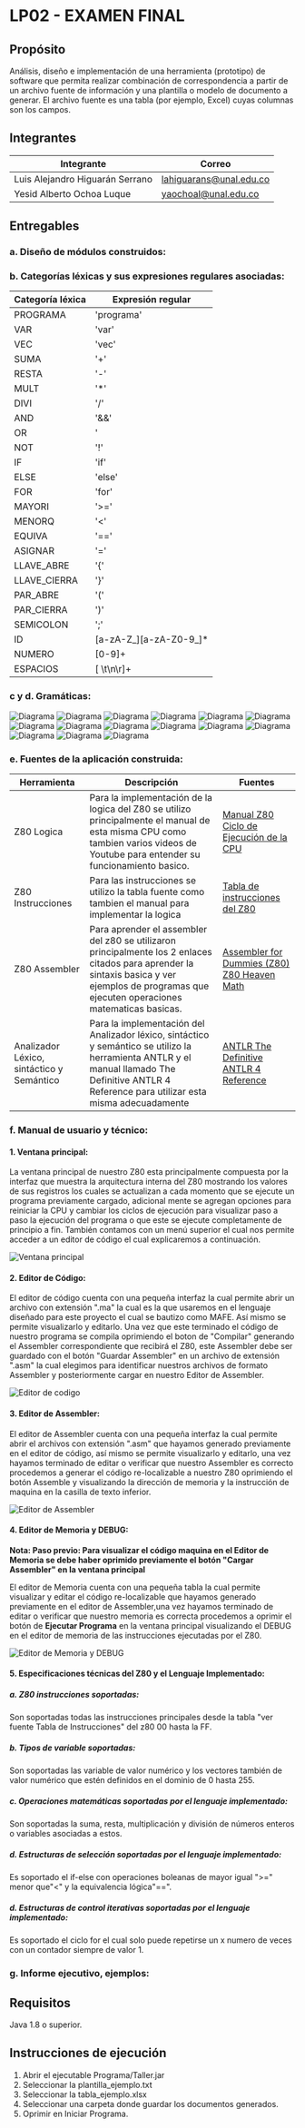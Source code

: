 
# LP02 - EXAMEN FINAL

## Propósito

Análisis, diseño e implementación de una herramienta (prototipo) de software que permita realizar combinación de correspondencia a partir de un archivo fuente de información y una plantilla o modelo de documento a generar. El archivo fuente es una tabla (por ejemplo, Excel) cuyas columnas son los campos.

## Integrantes

|       Integrante      |                 Correo                       |
|-----------------------|-----------------------------------------------|
| Luis Alejandro Higuarán Serrano      |    <lahiguarans@unal.edu.co>    |
| Yesid Alberto Ochoa Luque      |    <yaochoal@unal.edu.co>     |

## Entregables

### a. Diseño de módulos construidos:

### b. Categorías léxicas y sus expresiones regulares asociadas:
|       Categoría léxica     |                 Expresión regular                  |
|-----------------------|-----------------------------------------------|
|  PROGRAMA     |    'programa'   |
|  VAR      |    'var'     |
|  VEC      |    'vec'     |
|  SUMA      |    '+'     |
|  RESTA      |    '-'     |
|  MULT      |    '*'     |
|  DIVI      |    '/'     |
|  AND      |    '&&'     |
|  OR      |    '||'     |
|  NOT      |    '!'     |
|  IF      |    'if'     |
|  ELSE      |    'else'     |
|  FOR      |    'for'     |
|  MAYORI      |    '>='     |
|  MENORQ     |    '<'     |
|  EQUIVA   |    '=='     |
|  ASIGNAR |    '='     |
|  LLAVE_ABRE|    '{'     |
|  LLAVE_CIERRA|    '}'     |
|  PAR_ABRE|    '('     |
|  PAR_CIERRA|    ')'     |
|  SEMICOLON|    ';'     |
|  ID|    [a-zA-Z_][a-zA-Z0-9_]*     |
|  NUMERO|    [0-9]+     |
|  ESPACIOS|    [ \t\n\r]+     |

### c y d. Gramáticas:
![Diagrama](/ebnfdiagram/l1.jpg )
![Diagrama](/ebnfdiagram/l2.jpg )
![Diagrama](/ebnfdiagram/l3.jpg )
![Diagrama](/ebnfdiagram/l4.jpg )
![Diagrama](/ebnfdiagram/l5.jpg )
![Diagrama](/ebnfdiagram/l6.jpg )
![Diagrama](/ebnfdiagram/l7.jpg )
![Diagrama](/ebnfdiagram/l8.jpg )
![Diagrama](/ebnfdiagram/l9.jpg )
![Diagrama](/ebnfdiagram/l10.jpg )
![Diagrama](/ebnfdiagram/l11.jpg )
![Diagrama](/ebnfdiagram/l12.jpg )
![Diagrama](/ebnfdiagram/l13.jpg )
![Diagrama](/ebnfdiagram/l14.jpg )
![Diagrama](/ebnfdiagram/l15.jpg )
### e. Fuentes de la aplicación construida:
|       Herramienta     |      Descripción     |   Fuentes                  |
|-----------------------|-----------|--------------------------|
|  Z80 Logica      | Para la implementación de la logica del Z80 se utilizo principalmente el manual de esta misma CPU como tambien varios videos de Youtube para entender su funcionamiento basico. |[Manual Z80](https://www.zilog.com/manage_directlink.php?filepath=docs/z80/um0080&extn=.pdf)[ Ciclo de Ejecución de la CPU](https://www.youtube.com/watch?v=p8DeOFI-CKE&t=757s)   |
|  Z80 Instrucciones | Para las instrucciones se utilizo la tabla fuente como tambien el manual para implementar la logica  |   [Tabla de instrucciones del Z80](http://clrhome.org/table/)  |
|  Z80 Assembler    |   Para aprender el assembler del z80 se utilizaron principalmente los 2 enlaces citados para aprender la sintaxis basica y ver ejemplos de programas que ejecuten operaciones matematicas basicas. |[Assembler for Dummies (Z80)](https://www.msx.org/wiki/Assembler_for_Dummies_(Z80))[ Z80 Heaven Math](http://z80-heaven.wikidot.com/math)      |
|  Analizador Léxico, sintáctico y Semántico    |  Para la implementación del Analizador léxico, sintáctico y semántico se utilizo la herramienta ANTLR y el manual llamado The Definitive ANTLR 4 Reference para utilizar esta misma adecuadamente  |[ ANTLR ](https://www.antlr.org/) [ The Definitive ANTLR 4 Reference](https://pragprog.com/book/tpantlr2/the-definitive-antlr-4-reference)     |

### f. Manual de usuario y técnico:

#### 1. Ventana principal:
La ventana principal de nuestro Z80 esta principalmente compuesta por la interfaz que muestra la arquitectura interna del Z80 mostrando los valores de sus registros los cuales se actualizan a cada momento que se ejecute un programa previamente cargado, adicional mente se agregan opciones para reiniciar la CPU y cambiar los ciclos de ejecución para visualizar paso a paso la ejecución del programa o que este se ejecute completamente de principio a fin.
También contamos con un menú superior el cual nos permite acceder a un editor de código el cual explicaremos a continuación.

![Ventana principal](/imgmanual/m1.jpg )
#### 2. Editor de Código:
El editor de código cuenta con una pequeña interfaz la cual permite abrir un archivo con extensión ".ma" la cual es la que usaremos en el lenguaje diseñado para este proyecto el cual se bautizo como MAFE. Así mismo se permite visualizarlo y editarlo. 
Una vez que este terminado el código de nuestro programa se compila oprimiendo el boton de "Compilar" generando el Assembler correspondiente que recibirá el Z80, este Assembler debe ser guardado con el botón "Guardar Assembler" en un archivo de extensión ".asm" la cual elegimos para identificar nuestros archivos de formato Assembler y posteriormente cargar en nuestro Editor de Assembler.

![Editor de codigo](/imgmanual/m2.jpg )
#### 3. Editor de Assembler:
El editor de Assembler cuenta con una pequeña interfaz la cual permite abrir el archivos con extensión ".asm" que hayamos generado previamente en el editor de código, así mismo se permite visualizarlo y editarlo, una vez hayamos terminado de editar o verificar que nuestro Assembler es correcto procedemos a generar el código re-localizable a nuestro Z80 oprimiendo el botón Assemble y visualizando la dirección de memoria y la instrucción de maquina en la casilla de texto inferior.

![Editor de Assembler](/imgmanual/m3.jpg )
#### 4. Editor de Memoria y DEBUG:

**Nota: Paso previo: Para visualizar el código maquina en el Editor de Memoria se debe haber oprimido previamente el botón "Cargar Assembler" en la ventana principal**

El editor de Memoria cuenta con una pequeña tabla la cual permite visualizar y editar el código re-localizable que hayamos generado previamente en el editor de Assembler,una vez hayamos terminado de editar o verificar que nuestro memoria es correcta procedemos a oprimir el botón de **Ejecutar Programa** en la ventana principal visualizando el DEBUG en el editor de memoria de las instrucciones ejecutadas por el Z80.

![Editor de Memoria y DEBUG](/imgmanual/m4.jpg )

#### 5. Especificaciones técnicas del Z80 y el Lenguaje Implementado:
##### a. Z80 instrucciones soportadas: 
Son soportadas todas las instrucciones principales desde la tabla "ver fuente Tabla de Instrucciones" del z80 00 hasta la FF.
##### b. Tipos de variable soportadas: 
Son soportadas las variable de valor numérico y los vectores también de valor numérico que estén definidos en el dominio de 0 hasta 255.
##### c. Operaciones matemáticas soportadas por el lenguaje implementado: 
Son soportadas la suma, resta, multiplicación y división de números enteros o variables asociadas a estos.
##### d. Estructuras de selección soportadas por el lenguaje implementado: 
Es soportado el if-else  con operaciones boleanas de mayor igual ">=" menor que"<" y la equivalencia lógica"==".
##### d. Estructuras de control iterativas soportadas por el lenguaje implementado: 
Es soportado el ciclo for el cual solo puede repetirse un x numero de veces con un contador siempre de valor 1.


### g. Informe ejecutivo, ejemplos:

## Requisitos
Java 1.8 o superior.

## Instrucciones de ejecución
1. Abrir el ejecutable Programa/Taller.jar
2. Seleccionar la plantilla_ejemplo.txt
3. Seleccionar la tabla_ejemplo.xlsx
4. Seleccionar una carpeta donde guardar los documentos generados.
5. Oprimir en Iniciar Programa.
